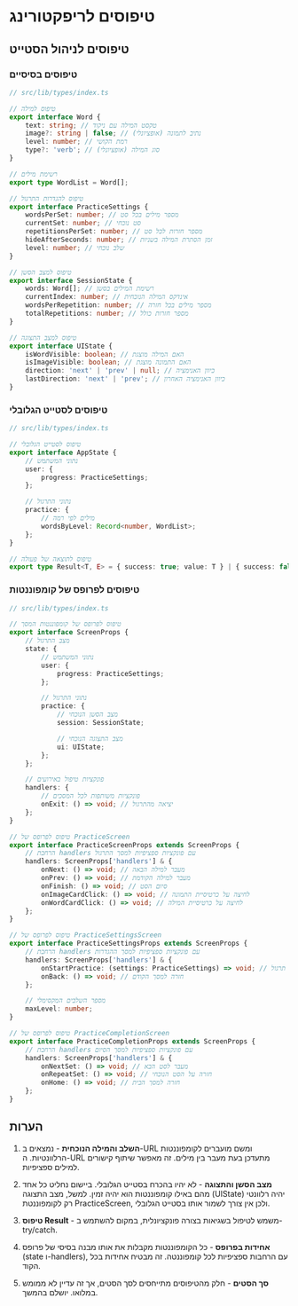 # טיפוסים לריפקטורינג

## טיפוסים לניהול הסטייט

### טיפוסים בסיסיים

```typescript
// src/lib/types/index.ts

// טיפוס למילה
export interface Word {
	text: string; // טקסט המילה עם ניקוד
	image?: string | false; // נתיב לתמונה (אופציונלי)
	level: number; // רמת הקושי
	type?: 'verb'; // סוג המילה (אופציונלי)
}

// רשימת מילים
export type WordList = Word[];

// טיפוס להגדרות התרגול
export interface PracticeSettings {
	wordsPerSet: number; // מספר מילים בכל סט
	currentSet: number; // סט נוכחי
	repetitionsPerSet: number; // מספר חזרות לכל סט
	hideAfterSeconds: number; // זמן הסתרת המילה בשניות
	level: number; // שלב נוכחי
}

// טיפוס למצב הסשן
export interface SessionState {
	words: Word[]; // רשימת המילים בסשן
	currentIndex: number; // אינדקס המילה הנוכחית
	wordsPerRepetition: number; // מספר מילים בכל חזרה
	totalRepetitions: number; // מספר חזרות כולל
}

// טיפוס למצב התצוגה
export interface UIState {
	isWordVisible: boolean; // האם המילה מוצגת
	isImageVisible: boolean; // האם התמונה מוצגת
	direction: 'next' | 'prev' | null; // כיוון האנימציה
	lastDirection: 'next' | 'prev'; // כיוון האנימציה האחרון
}
```

### טיפוסים לסטייט הגלובלי

```typescript
// src/lib/types/index.ts

// טיפוס לסטייט הגלובלי
export interface AppState {
	// נתוני המשתמש
	user: {
		progress: PracticeSettings;
	};

	// נתוני התרגול
	practice: {
		// מילים לפי רמה
		wordsByLevel: Record<number, WordList>;
	};
}

// טיפוס לתוצאה של פעולה
export type Result<T, E> = { success: true; value: T } | { success: false; error: E };
```

### טיפוסים לפרופס של קומפוננטות

```typescript
// src/lib/types/index.ts

// טיפוס לפרופס של קומפוננטות המסך
export interface ScreenProps {
	// מצב התרגול
	state: {
		// נתוני המשתמש
		user: {
			progress: PracticeSettings;
		};

		// נתוני התרגול
		practice: {
			// מצב הסשן הנוכחי
			session: SessionState;

			// מצב התצוגה הנוכחי
			ui: UIState;
		};
	};

	// פונקציות טיפול באירועים
	handlers: {
		// פונקציות משותפות לכל המסכים
		onExit: () => void; // יציאה מהתרגול
	};
}

// טיפוס לפרופס של PracticeScreen
export interface PracticeScreenProps extends ScreenProps {
	// הרחבת handlers עם פונקציות ספציפיות למסך התרגול
	handlers: ScreenProps['handlers'] & {
		onNext: () => void; // מעבר למילה הבאה
		onPrev: () => void; // מעבר למילה הקודמת
		onFinish: () => void; // סיום הסט
		onImageCardClick: () => void; // לחיצה על כרטיסיית התמונה
		onWordCardClick: () => void; // לחיצה על כרטיסיית המילה
	};
}

// טיפוס לפרופס של PracticeSettingsScreen
export interface PracticeSettingsProps extends ScreenProps {
	// הרחבת handlers עם פונקציות ספציפיות למסך ההגדרות
	handlers: ScreenProps['handlers'] & {
		onStartPractice: (settings: PracticeSettings) => void; // התחלת תרגול
		onBack: () => void; // חזרה למסך הקודם
	};

	// מספר השלבים המקסימלי
	maxLevel: number;
}

// טיפוס לפרופס של PracticeCompletionScreen
export interface PracticeCompletionProps extends ScreenProps {
	// הרחבת handlers עם פונקציות ספציפיות למסך הסיום
	handlers: ScreenProps['handlers'] & {
		onNextSet: () => void; // מעבר לסט הבא
		onRepeatSet: () => void; // חזרה על הסט הנוכחי
		onHome: () => void; // חזרה למסך הבית
	};
}
```

## הערות

1. **השלב והמילה הנוכחית** - נמצאים ב-URL ומשם מועברים לקומפוננטות הרלוונטיות. ה-URL מתעדכן בעת מעבר בין מילים. זה מאפשר שיתוף קישורים למילים ספציפיות.

2. **מצב הסשן והתצוגה** - לא יהיו בהכרח בסטייט הגלובלי. ביישום נחליט כל אחד מהם באילו קומפוננטות הוא יהיה זמין. למשל, מצב התצוגה (UIState) יהיה רלוונטי רק לקומפוננטת PracticeScreen, ולכן אין צורך לשמור אותו בסטייט הגלובלי.

3. **טיפוס Result** - משמש לטיפול בשגיאות בצורה פונקציונלית, במקום להשתמש ב-try/catch.

4. **אחידות בפרופס** - כל הקומפוננטות מקבלות את אותו מבנה בסיסי של פרופס (state ו-handlers), עם הרחבות ספציפיות לכל קומפוננטה. זה מבטיח אחידות בכל הקוד.

5. **סך הסטים** - חלק מהטיפוסים מתייחסים לסך הסטים, אך זה עדיין לא ממומש במלואו. יושלם בהמשך.
